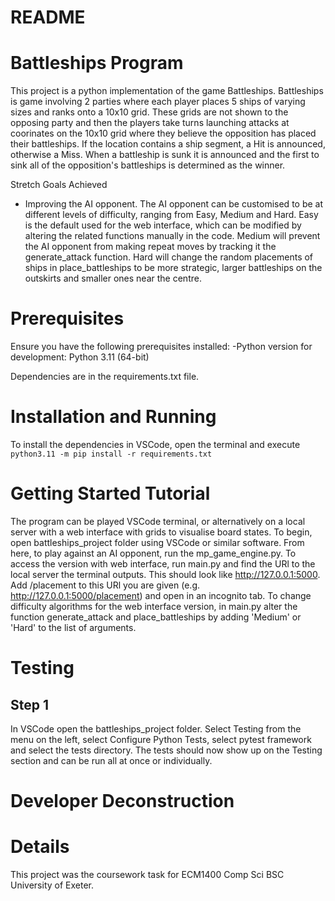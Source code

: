 # README

# Battleships Program

This project is a python implementation of the game Battleships. Battleships is game involving 2 parties where each player places 5 ships of varying sizes and ranks onto a 10x10 grid. These grids are not shown to the opposing party and then the players take turns launching attacks at coorinates on the 10x10 grid where they believe the opposition has placed their battleships. If the location contains a ship segment, a Hit is announced, otherwise a Miss. When a battleship is sunk it is announced and the first to sink all of the opposition's battleships is determined as the winner.

Stretch Goals Achieved
- Improving the AI opponent.
The AI opponent can be customised to be at different levels of difficulty, ranging from Easy, Medium and Hard. Easy is the default used for the web interface, which can be modified by altering the related functions manually in the code. Medium will prevent the AI opponent from making repeat moves by tracking it the generate_attack function. Hard will change the random placements of ships in place_battleships to be more strategic, larger battleships on the outskirts and smaller ones near the centre.

# Prerequisites
Ensure you have the following prerequisites installed:
-Python version for development: Python 3.11 (64-bit)

Dependencies are in the requirements.txt file.


# Installation and Running

To install the dependencies in VSCode, open the terminal and execute
`python3.11 -m pip install -r requirements.txt`

# Getting Started Tutorial

The program can be played VSCode terminal, or alternatively on a local server with a web interface with grids to visualise board states. To begin, open battleships_project folder using VSCode or similar software. 
From here, to play against an AI opponent, run the mp_game_engine.py. 
To access the version with web interface, run main.py and find the URl to the local server the terminal outputs. This should look like http://127.0.0.1:5000. Add /placement to this URl you are given (e.g. http://127.0.0.1:5000/placement) and open in an incognito tab. 
To change difficulty algorithms for the web interface version, in main.py alter the function generate_attack and place_battleships by adding 'Medium' or 'Hard' to the list of arguments.

# Testing
## Step 1
In VSCode open the battleships_project folder. Select Testing from the menu on the left, select Configure Python Tests, select pytest framework and select the tests directory. The tests should now show up on the Testing section and can be run all at once or individually.


# Developer Deconstruction


# Details
This project was the coursework task for ECM1400 Comp Sci BSC University of Exeter.


